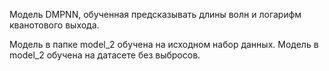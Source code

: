 Модель DMPNN, обученная предсказывать длины волн и логарифм кванотового выхода.

Модель в папке model_2 обучена на исходном набор данных. Модель в model_2 обучена на датасете без выбросов.

